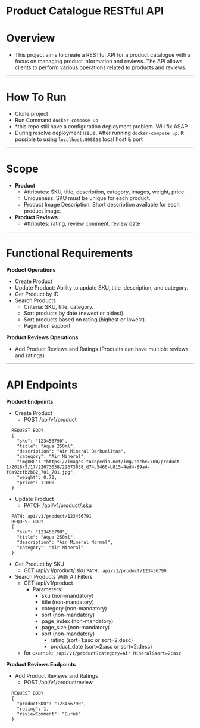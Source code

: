 **Product Catalogue RESTful API**
=

**Overview** 
=
- This project aims to create a RESTful API for a product catalogue with a focus on managing product information and reviews. The API allows clients to perform various operations related to products and reviews.
---
**How To Run**
=
- Clone project
- Run Command ``docker-compose up``
- *this repo still have a configuration deployment problem. Will fix ASAP
- During resolve deployment issue. After running ``docker-compose up``. It possible to using ``localhost:8080``as local host & port
---
**Scope**
=
- **Product** 
  - Attributes: SKU, title, description, category, images, weight, price.
  - Uniqueness: SKU must be unique for each product.
  - Product Image Description: Short description available for each product image.
- **Product Reviews**
  - Attributes: rating, review comment. review date
---
**Functional Requirements**
=
**Product Operations**
- Create Product
- Update Product: Ability to update SKU, title, description, and category.
- Get Product by ID
- Search Products 
  - Criteria: SKU, title, category.
  - Sort products by date (newest or oldest).
  - Sort products based on rating (highest or lowest).
  - Pagination support

**Product Reviews Operations**
- Add Product Reviews and Ratings (Products can have multiple reviews and ratings)
---
**API Endpoints**
=
**Product Endpoints**
- Create Product 
  - POST /api/v1/product
``` 
  REQUEST BODY
  {
    "sku": "123456790",
    "title": "Aqua 250ml",
    "description": "Air Mineral Berkualitas",
    "category": "Air Mineral",
    "imgURL": "https://images.tokopedia.net/img/cache/700/product-1/2018/5/17/22673038/22673038_d74c5460-b815-4ed4-89a4-f0a92cfb2b82_701_701.jpg",
    "weight": 0.70,
    "price": 11000
  }
```
- Update Product 
  - PATCH /api/v1/product/:sku
``` 
  PATH: api/v1/product/123456791
  REQUEST BODY
  {
    "sku": "123456790",
    "title": "Aqua 250ml",
    "description": "Air Mineral Normal",
    "category": "Air Mineral"
  }
```
- Get Product by SKU 
  - GET /api/v1/product/:sku ```PATH: api/v1/product/123456790```
- Search Products With All Filters
  - GET /api/v1/product 
    - Parameters: 
      - sku (non-mandatory)
      - title (non-mandatory)
      - category (non-mandatory)
      - sort (non-mandatory)
      - page_index (non-mandatory)
      - page_size (non-mandatory)
      - sort (non-mandatory)
        - rating (sort=1:asc or sort=2:desc)
        - product_date (sort=2:asc or sort=2:desc)
  - for example: ``/api/v1/product?category=Air Mineral&sort=2:asc``

**Product Reviews Endpoints**
- Add Product Reviews and Ratings 
  - POST /api/v1/productreview
``` 
  REQUEST BODY
  {
    "productSKU": "123456790",
    "rating": 1,
    "reviewComment": "Buruk"
  }
```